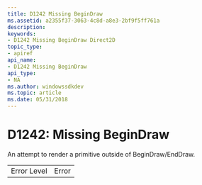 ```yaml
---
title: D1242 Missing BeginDraw
ms.assetid: a2355f37-3063-4c8d-a8e3-2bf9f5ff761a
description: 
keywords:
- D1242 Missing BeginDraw Direct2D
topic_type:
- apiref
api_name:
- D1242 Missing BeginDraw
api_type:
- NA
ms.author: windowssdkdev
ms.topic: article
ms.date: 05/31/2018
---
```


# D1242: Missing BeginDraw

An attempt to render a primitive outside of BeginDraw/EndDraw.



|             |       |
|-------------|-------|
| Error Level | Error |



 

 

 




